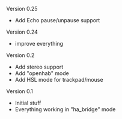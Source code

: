 Version 0.25
- Add Echo pause/unpause support

Version 0.24
- improve everything

Version 0.2
- Add stereo support
- Add "openhab" mode
- Add HSL mode for trackpad/mouse

Version 0.1
- Initial stuff
- Everything working in "ha_bridge" mode
